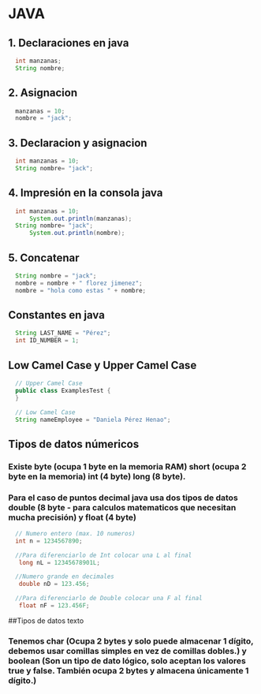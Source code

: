 # JAVA

## 1. Declaraciones en java
  ```java
    int manzanas;
    String nombre;
  ```
## 2. Asignacion
  ```java
    manzanas = 10;
    nombre = "jack";
  ```

## 3. Declaracion y asignacion
  ```java
    int manzanas = 10;
    String nombre= "jack";
  ```

## 4. Impresión en la consola java
  ```java
    int manzanas = 10;
    	System.out.println(manzanas);
    String nombre= "jack";
    	System.out.println(nombre);
  ```
## 5. Concatenar
  ```java
    String nombre = "jack";
    nombre = nombre + " florez jimenez";
    nombre = "hola como estas " + nombre;
  ```
## Constantes en java
  ```java
    String LAST_NAME = "Pérez";
    int ID_NUMBER = 1;
  ```

## Low Camel Case y Upper Camel Case
  ```java
    // Upper Camel Case
    public class ExamplesTest {
    }
  
    // Low Camel Case
    String nameEmployee = "Daniela Pérez Henao";
  ```  
## Tipos de datos númericos
### Existe byte (ocupa 1 byte en la memoria RAM) short (ocupa 2 byte en la memoria) int (4 byte) long (8 byte).
### Para el caso de puntos decimal java usa dos tipos de datos double (8 byte - para calculos matematicos que necesitan mucha precisión) y float (4 byte)  
  ```java
    // Numero entero (max. 10 numeros)
    int n = 1234567890;

    //Para diferenciarlo de Int colocar una L al final
     long nL = 12345678901L;

    //Numero grande en decimales
     double nD = 123.456;

    //Para diferenciarlo de Double colocar una F al final
     float nF = 123.456F;
  ```  
##Tipos de datos texto
### Tenemos char (Ocupa 2 bytes y solo puede almacenar 1 dígito, debemos usar comillas simples en vez de comillas dobles.) y boolean (Son un tipo de dato lógico, solo aceptan los valores true y false. También ocupa 2 bytes y almacena únicamente 1 dígito.)